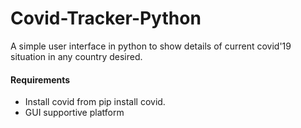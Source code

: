 # Covid-Tracker-Python
A simple user interface in python to show details of current covid'19 situation in any country desired.

#### Requirements

- Install covid from pip install covid.
- GUI supportive platform

